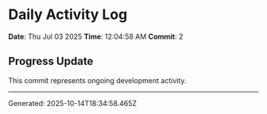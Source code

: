 # Daily Activity Log

**Date**: Thu Jul 03 2025
**Time**: 12:04:58 AM
**Commit**: 2

## Progress Update

This commit represents ongoing development activity.

---
Generated: 2025-10-14T18:34:58.465Z
